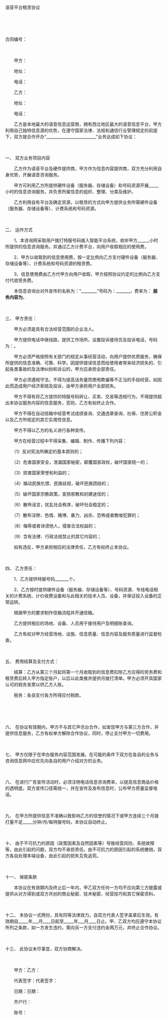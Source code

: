 



语音平台租赁协议



 

　　

　　


 合同编号：
 
　　



　　甲方：

　　地址：

　　电话：　　

　　乙方：

　　地址：

　　电话：　　

　　乙方是本地最大的语音信息运营商，拥有西北地区最大的语音信息平台，甲方利用自己独特信息源的优势，在遵守国家法律、法规和通信行业管理规定的前提下，双方就合作开办“_________________________”业务达成如下协议：

　　

一、
双方业务项目内容

　　乙方作为语音平台及硬件提供商，甲方作为信息内容提供商，双方充分利用自身优势，开展语音咨询服务。

　　甲方可利用乙方所提供硬件设备（服务器、存储设备）和号码资源开展_____小时的信息咨询服务。并负责所属信息的组织、整理、分类及维护。

　　乙方利用自有平台及确定资源，以租赁的方式向甲方提供业务所需硬件设备（服务器、存储设备等）、计费系统和号码资源。

　　

二、
运作方式

　　1、本咨询网采取用户拨打特服号码接入智能平台系统，收听甲方______小时所提供的信息咨询服务。并通过乙方计费平台，向用户收取相应的使用费。

　　2、甲方以收取到的信息使用费，按一定比例向乙方支付硬件设备（服务器、存储设备等）、计费系统和号码资源的租赁费。

　　3、信息使用费由乙方代甲方向用户收取，甲方按照协议约定的比例向乙方支付代收劳务费。

　　本信息咨询台对外宣传的名称为：“________”号码为：_______，费率为： ________服务内容为________。

　　

三、
甲方责任：

　　甲方必须是具有合法经营范围的企业法人。

　　甲方提供电话中继线路，提供工作场所，设置投诉接待员及投诉电话，号码为：。

　　甲方必须严格按照有关部门的规定从事经营活动，向用户提供优质服务，确保所提供的信息准确、可靠、科学。因提供错误信息而给使用者带来经济损失的、引起各类事故的及法律纠纷和诉讼的，甲方应承担全部责任。

　　甲方必须遵规守法，不得为提高话务量而使用欺骗等不正当的手段经营。如因此而造成用户经济索赔及投诉，由甲方承担用户全部损失。

　　甲方不得有将乙方提供的特服号码转让、买卖、交易等违规行为，不得提供超出本协议服务内容的信息服务，否则，乙方有权终止合作。

　　甲方不得在自动信箱中经营考试成绩查询、交通违章查询、社保、住房公积金以及乙方所规定的其它实用性信息。

　　甲方不得以乙方的名义进行各种宣传。

　　甲方在经营过程中不得采集、编辑、制作、传播下列内容：

　　（1）反对宪法所确定的基本原则的；

　　（2）危害国家安全，泄漏国家秘密，颠覆国家政权，破坏国家统一的；

　　（3）损害国家荣誉和利益的；

　　（4）煽动民族仇恨、民族歧视，破坏民族团结的；

　　（5）破坏国家宗教政策，宣扬邪教和封建迷信的；

　　（6）散布谣言，扰乱社会秩序，破坏社会稳定的；

　　（7）散布淫秽、色情、赌博、暴力、凶杀、恐怖或者教唆犯罪的；

　　（8）侮辱或者诽谤他人，侵害合法权益的；

　　（9）含有法律、行政法规禁止的其它内容的；

　　如有违反，甲方承担相应的法律责任，乙方有权终止本协议。

　　

四、
乙方责任：

　　1、乙方提供特服号码_______个。

　　2、乙方按时提供硬件设备（服务器、存储设备等）、号码资源、专线电话相关的计费系统、计价收费设备和与此相关的技术人员、设备，并保证投入设备的正常运转。

　　根据甲方的要求制作信箱流程并开通信箱。

　　乙方提供相应的场地、设备、人员用于接待用户及明细账查询。

　　乙方有权对甲方经营场地、设施、信息质量、信息内容及服务质量进行监督检查。

　　

五、
费用结算及支付方式：

　　结算：乙方从第三个月起将第一个月收取到的信息费扣除乙方应得的劳务费和租赁费后转入甲方指定账户，以后以此类推并提供月拨打清单。甲方必须开具国家认可的税务发票以供乙方入账。

　　税务：各自支付各方所得应付税款。

　　

　　

六、
在协议有效期内，甲方不与其它声讯台合作，如发现甲方与第三方合作，并提供信息服务，乙方有权单方解除合作协议，同时，停止支付甲方一切费用。

　　

七、
甲方仅限于在申办服务内容范围发展。在可能的条件下双方在各自的业务与咨询信息网中应优先向各自的用户介绍对方的业务。

　　

八、
在进行广告宣传活动时，必须注明电话信息咨询费率，以提高信息商品价格的透明度。双方宣传口径需统一，并在宣传及发布信息时，公布甲方质量监督电话。

　　

九、
在甲方所提供信息不准确以致影响乙方的信誉的情况下或甲方连续三个月拨打量不足_____分钟/月/每特服号码，本协议自动终止。

　　

十、
由于不可抗力的原因（政策因素及自然因素等）导致经营风险、系统故障等，由此引起的问题，双方均不承担责任。由不可抗力的原因引起的系统撤销，双方各自处理本端设备，由此引起的损失互免追究。

　　

十一、
保密条款

　　本协议在有效期内及终止后一年内，甲乙双方任何一方均不应向第三方披露或提供从对方得到或双方共创的商业秘密、技术秘密、经营技巧和其它保密资料。

　　

十二、
本协议一式两份，具有同等法律效力。自双方代表人签字盖章后生效。有效期自_____年___月____日起至_____年___月____日止。甲、乙双方均应遵守本协议所列之条款，如一方发生违约，需向另一方支付违约金两万元，并终止合作协议。

　　

十三、
此协议未尽事宜，双方协商解决。　　

　　

　　甲方：乙方：

　　代表签字：代表签字：

　　日期：日期：

　　开户行：

　　账号：